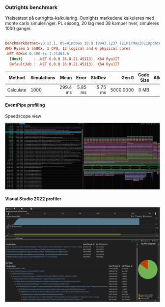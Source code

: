 ﻿### Outrights benchmark

Ytelsestest på outrights-kalkulering.
Outrights markedene kalkuleres med monte carlo simuleringer.
PL sesong, 20 lag med 38 kamper hver, simuleres 1000 ganger.

``` ini

BenchmarkDotNet=v0.13.1, OS=Windows 10.0.19043.1237 (21H1/May2021Update)
AMD Ryzen 5 5600X, 1 CPU, 12 logical and 6 physical cores
.NET SDK=6.0.100-rc.1.21463.6
  [Host]     : .NET 6.0.0 (6.0.21.45113), X64 RyuJIT
  DefaultJob : .NET 6.0.0 (6.0.21.45113), X64 RyuJIT


```
|    Method | Simulations |     Mean |   Error |  StdDev |     Gen 0 | Code Size | Allocated |
|---------- |------------ |---------:|--------:|--------:|----------:|----------:|----------:|
| Calculate |        1000 | 299.4 ms | 5.85 ms | 5.75 ms | 5000.0000 |      0 MB |     84 MB |


#### EventPipe profiling

Speedscope view

![EventPipe profiling in Speedscope](/imgs/speedscope.png)


#### Visual Studio 2022 profiler

![Visual Studio 2022 profiler](/imgs/visual-studio-profiler.png)
